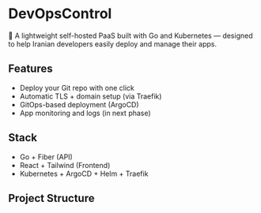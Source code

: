 # DevOpsControl

🚀 A lightweight self-hosted PaaS built with Go and Kubernetes — designed to help Iranian developers easily deploy and manage their apps.

## Features
- Deploy your Git repo with one click
- Automatic TLS + domain setup (via Traefik)
- GitOps-based deployment (ArgoCD)
- App monitoring and logs (in next phase)

## Stack
- Go + Fiber (API)
- React + Tailwind (Frontend)
- Kubernetes + ArgoCD + Helm + Traefik

## Project Structure
